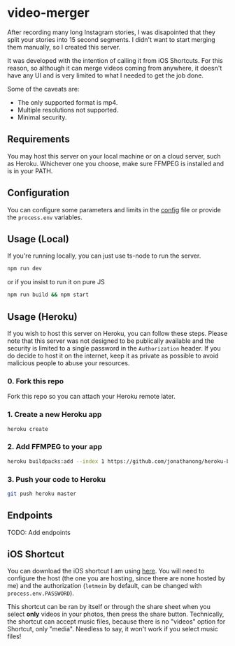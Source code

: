 # video-merger

After recording many long Instagram stories, I was disapointed that they split your stories into 15 second segments. I didn't want to start merging them manually, so I created this server. 

It was developed with the intention of calling it from iOS Shortcuts. For this reason, so although it can merge videos coming from anywhere, it doesn't have any UI and is very limited to what I needed to get the job done. 

Some of the caveats are:
- The only supported format is mp4.
- Multiple resolutions not supported.
- Minimal security.

## Requirements

You may host this server on your local machine or on a cloud server, such as Heroku. Whichever one you choose, make sure FFMPEG is installed and is in your PATH.

## Configuration

You can configure some parameters and limits in the [config](src/config/config.ts) file or provide the `process.env` variables.

## Usage (Local)

If you're running locally, you can just use ts-node to run the server.

```bash
npm run dev
```

or if you insist to run it on pure JS

```bash
npm run build && npm start
```

## Usage (Heroku)

If you wish to host this server on Heroku, you can follow these steps. Please note that this server was not designed to be publically available and the security is limited to a single password in the `Authorization` header. If you do decide to host it on the internet, keep it as private as possible to avoid malicious people to abuse your resources.

### 0. Fork this repo

Fork this repo so you can attach your Heroku remote later.

### 1. Create a new Heroku app

```bash
heroku create
```

### 2. Add FFMPEG to your app

```bash
heroku buildpacks:add --index 1 https://github.com/jonathanong/heroku-buildpack-ffmpeg-latest.git
```

### 3. Push your code to Heroku

```bash
git push heroku master
```

## Endpoints

TODO: Add endpoints

## iOS Shortcut

You can download the iOS shortcut I am using [here](Merge-Videos.shortcut). You will need to configure the host (the one you are hosting, since there are none hosted by me) and the authorization (`letmein` by default, can be changed with `process.env.PASSWORD`).

This shortcut can be ran by itself or through the share sheet when you select **only** videos in your photos, then press the share button. Technically, the shortcut can accept music files, because there is no "videos" option for Shortcut, only "media". Needless to say, it won't work if you select music files!